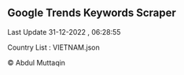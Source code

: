 

## Google Trends Keywords Scraper 
 
Last Update 31-12-2022 , 06:28:55

Country List :
VIETNAM.json



© Abdul Muttaqin 
